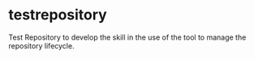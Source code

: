 # testrepository
Test Repository to develop the skill in the use of the tool to manage the repository lifecycle.
